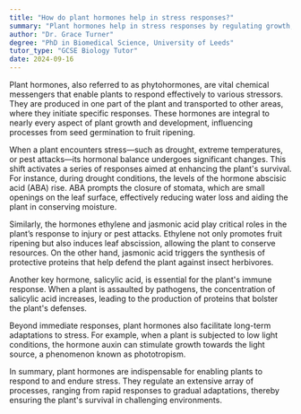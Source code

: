 ```yaml
---
title: "How do plant hormones help in stress responses?"
summary: "Plant hormones help in stress responses by regulating growth, development, and responses to environmental changes."
author: "Dr. Grace Turner"
degree: "PhD in Biomedical Science, University of Leeds"
tutor_type: "GCSE Biology Tutor"
date: 2024-09-16
---
```


Plant hormones, also referred to as phytohormones, are vital chemical messengers that enable plants to respond effectively to various stressors. They are produced in one part of the plant and transported to other areas, where they initiate specific responses. These hormones are integral to nearly every aspect of plant growth and development, influencing processes from seed germination to fruit ripening.

When a plant encounters stress—such as drought, extreme temperatures, or pest attacks—its hormonal balance undergoes significant changes. This shift activates a series of responses aimed at enhancing the plant's survival. For instance, during drought conditions, the levels of the hormone abscisic acid (ABA) rise. ABA prompts the closure of stomata, which are small openings on the leaf surface, effectively reducing water loss and aiding the plant in conserving moisture.

Similarly, the hormones ethylene and jasmonic acid play critical roles in the plant’s response to injury or pest attacks. Ethylene not only promotes fruit ripening but also induces leaf abscission, allowing the plant to conserve resources. On the other hand, jasmonic acid triggers the synthesis of protective proteins that help defend the plant against insect herbivores.

Another key hormone, salicylic acid, is essential for the plant's immune response. When a plant is assaulted by pathogens, the concentration of salicylic acid increases, leading to the production of proteins that bolster the plant's defenses.

Beyond immediate responses, plant hormones also facilitate long-term adaptations to stress. For example, when a plant is subjected to low light conditions, the hormone auxin can stimulate growth towards the light source, a phenomenon known as phototropism.

In summary, plant hormones are indispensable for enabling plants to respond to and endure stress. They regulate an extensive array of processes, ranging from rapid responses to gradual adaptations, thereby ensuring the plant's survival in challenging environments.
    